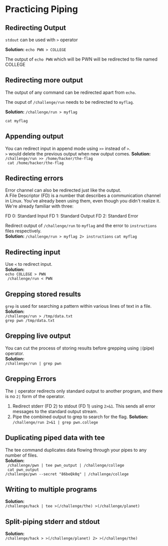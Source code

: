 # Practicing Piping 
## Redirecting Output 
`stdout` can be used with `>` operator 

**Solution:** 
`echo PWN > COLLEGE`

The output of `echo PWN` which will be PWN will be redirected to file named COLLEGE
## Redirecting more output 
The output of any command can be redirected apart from `echo`.

The ouput of `/challenge/run` needs to be redirected to `myflag`.

**Solution:**
`/challenge/run > myflag`

`cat myflag`
## Appending output 
You can redirect input in append mode using `>>` instead of `>`.<br>
`>` would delete the previous output when new output comes.
**Solution:**
`/challenge/run >> /home/hacker/the-flag`<br>
` cat /home/hacker/the-flag`
## Redirecting errors 
Error channel can also be redirected just like the output.<br>
A File Descriptor (FD) is a number that describes a communication channel in Linux. You've already been using them, even though you didn't realize it. We're already familiar with three:

FD 0: Standard Input
FD 1: Standard Output
FD 2: Standard Error

Redirect output of `/challenge/run` to `myflag` and the error to `instructions` files respectively.<br>
**Solution:**
`/challenge/run > myflag 2> instructions`
`cat myflag`
## Redirecting input 
Use `<` to redirect input.<br>
**Solution:** <br>
`echo COLLEGE > PWN ` <br>
` /challenge/run < PWN`
## Grepping stored results
`grep` is used for searching a pattern within various lines of text in a file.<br>
**Solution:** <br>
`/challenge/run > /tmp/data.txt`<br>
`grep pwn /tmp/data.txt`
## Grepping live output
You can cut the process of storing results before grepping using `|`(pipe) operator.<br>
**Solution:** <br>
`/challenge/run | grep pwn `
## Grepping Errors
The `|` operator redirects only standard output to another program, and there is no `2|` form of the operator.<br>
1. Redirect stderr (FD 2) to stdout (FD 1) using `2>&1`. This sends all error messages to the standard output stream.<br>
2. Pipe the combined output to grep to search for the flag.
**Solution:** <br>
`/challenge/run 2>&1 | grep pwn.college`
## Duplicating piped data with tee
The tee command duplicates data flowing through your pipes to any number of files.<br>
**Solution:** <br>
` /challenge/pwn | tee pwn_output | /challenge/college`<br>
` cat pwn_output`<br>
`/challenge/pwn --secret "86beQk0q" | /challenge/college`
## Writing to multiple programs 
**Solution:** <br>
`/challenge/hack | tee >(/challenge/the) >(/challenge/planet)`
## Split-piping stderr and stdout
**Solution:** <br>
`/challenge/hack > >(/challenge/planet) 2> >(/challenge/the)`










